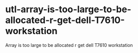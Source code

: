 # utl-array-is-too-large-to-be-allocated-r-get-dell-T7610-workstation
Array is too large to be allocated r get dell T7610 workstation
